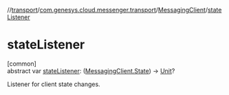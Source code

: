 //[transport](../../../index.md)/[com.genesys.cloud.messenger.transport](../index.md)/[MessagingClient](index.md)/[stateListener](state-listener.md)

# stateListener

[common]\
abstract var [stateListener](state-listener.md): ([MessagingClient.State](-state/index.md)) -&gt; [Unit](https://kotlinlang.org/api/latest/jvm/stdlib/kotlin/-unit/index.html)?

Listener for client state changes.
